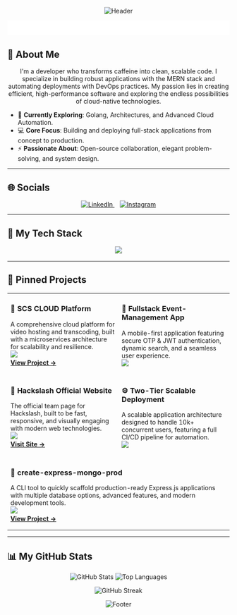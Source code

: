 <!-- Header -->
<p align="center">
  <img src="https://capsule-render.vercel.app/api?type=waving&color=gradient&height=180&section=header&text=Suryansh%20Verma&fontSize=70&fontColor=ffffff&animation=twinkling&fontAlignY=35" alt="Header"/>
</p>

<!-- Typewriter Animation -->
<p align="center">
  <img src="./assets/suryansh.svg" alt="Typing Animation" />
</p>

## 💫 About Me  
<p align="center">
I'm a developer who transforms caffeine into clean, scalable code. I specialize in building robust applications with the MERN stack and automating deployments with DevOps practices. My passion lies in creating efficient, high-performance software and exploring the endless possibilities of cloud-native technologies.
</p>

- 🌱 **Currently Exploring**: Golang, Architectures, and Advanced Cloud Automation.  
- 💻 **Core Focus**: Building and deploying full-stack applications from concept to production.  
- ⚡ **Passionate About**: Open-source collaboration, elegant problem-solving, and system design.  

---

## 🌐 Socials  
<p align="center">
  <a href="https://linkedin.com/in/suryansh-verma-54a88528a" target="_blank">
    <img src="https://skillicons.dev/icons?i=linkedin" alt="LinkedIn"/>
  </a>
  &nbsp;&nbsp;
  <a href="https://instagram.com/suryanshverma_1" target="_blank">
    <img src="https://skillicons.dev/icons?i=instagram" alt="Instagram"/>
  </a>
</p>

---

## 🚀 My Tech Stack  
<p align="center">
  <a href="https://skillicons.dev">
    <img src="https://skillicons.dev/icons?i=js,ts,react,nextjs,redux,tailwind,nodejs,express,mongodb,postgresql,redis,kafka,graphql,prisma,docker,kubernetes,aws,bash,go,java,c,cpp,figma,firebase,jenkins,nginx,vercel,github,gitlab,linux&perline=15" />
  </a>
</p>

---

## 📌 Pinned Projects  

<table align="center" width="100%">
<tr>
<td width="50%" valign="top">

### 🚀 SCS CLOUD Platform  
A comprehensive cloud platform for video hosting and transcoding, built with a microservices architecture for scalability and resilience.  
<img src="https://skillicons.dev/icons?i=react,tailwind,nodejs,express,mongodb,docker,aws&perline=7" />  
[**View Project →**](https://github.com/suryanshvermaa/scsCloud.git)  

</td>
<td width="50%" valign="top">

### 📱 Fullstack Event-Management App  
A mobile-first application featuring secure OTP & JWT authentication, dynamic search, and a seamless user experience.  
<img src="https://skillicons.dev/icons?i=react,nodejs,express,mongodb&perline=4" />  

</td>
</tr>

<tr>
<td width="50%" valign="top">

### 🧠 Hackslash Official Website  
The official team page for Hackslash, built to be fast, responsive, and visually engaging with modern web technologies.  
<img src="https://skillicons.dev/icons?i=nextjs,tailwind&perline=2" />  
[**Visit Site →**](https://hackslashnitp.vercel.app)  

</td>
<td width="50%" valign="top">

### ⚙️ Two-Tier Scalable Deployment  
A scalable application architecture designed to handle 10k+ concurrent users, featuring a full CI/CD pipeline for automation.  
<img src="https://skillicons.dev/icons?i=docker,kubernetes,jenkins,github&perline=4" />  

</td>
</tr>

<tr>
<td colspan="2" valign="top">

### 🔧 create-express-mongo-prod  
A CLI tool to quickly scaffold production-ready Express.js applications with multiple database options, advanced features, and modern development tools.  
<img src="https://skillicons.dev/icons?i=nodejs,ts,express,aws,docker,redis,kafka,graphql&perline=8" />  
[**View Project →**](https://github.com/suryanshvermaa/create-express-mongo-prod)  

</td>
</tr>
</table>

---

## 📊 My GitHub Stats  
<p align="center">
  <img src="https://github-readme-stats.vercel.app/api?username=suryanshvermaa&theme=tokyonight&show_icons=true&hide_border=true" height="160" alt="GitHub Stats"/>
  <img src="https://github-readme-stats.vercel.app/api/top-langs/?username=suryanshvermaa&theme=tokyonight&show_icons=true&hide_border=true&layout=compact" height="160" alt="Top Languages"/>
</p>
<p align="center">
  <img src="https://github-readme-streak-stats.herokuapp.com/?user=suryanshvermaa&theme=tokyonight&hide_border=true" alt="GitHub Streak"/>
</p>

<!-- Footer -->
<p align="center">
  <img src="https://capsule-render.vercel.app/api?type=waving&color=gradient&height=120&section=footer" alt="Footer"/>
</p>
